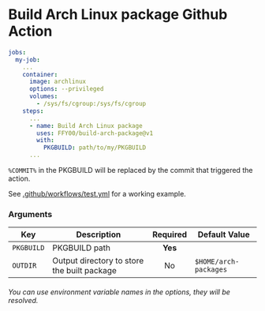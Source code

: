 # Build Arch Linux package Github Action

```yaml
jobs:
  my-job:
    ...
    container:
      image: archlinux
      options: --privileged
      volumes:
        - /sys/fs/cgroup:/sys/fs/cgroup
    steps:
      ...
      - name: Build Arch Linux package
        uses: FFY00/build-arch-package@v1
        with:
          PKGBUILD: path/to/my/PKGBUILD
      ...
```

`%COMMIT%` in the PKGBUILD will be replaced by the commit that triggered the action.

See [.github/workflows/test.yml](.github/workflows/test.yml) for a working example.

### Arguments

Key        | Description                                 | Required | Default Value
---------- | ------------------------------------------- |:--------:| -------------
`PKGBUILD` | PKGBUILD path                               | **Yes**  |
`OUTDIR`   | Output directory to store the built package | No       | `$HOME/arch-packages`

###### You can use environment variable names in the options, they will be resolved.
